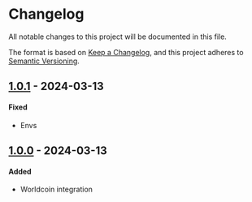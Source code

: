 # Changelog
All notable changes to this project will be documented in this file.

The format is based on [Keep a Changelog](https://keepachangelog.com/en/1.0.0/),
and this project adheres to [Semantic Versioning](https://semver.org/spec/v2.0.0.html).

## [1.0.1] - 2024-03-13
#### Fixed
- Envs

## [1.0.0] - 2024-03-13
#### Added
- Worldcoin integration

[Unreleased]: https://github.com/rarimo/web-client-worldcoin-id/compare/1.0.1...main
[1.0.1]: https://github.com/rarimo/web-client-worldcoin-id/compare/1.0.0...1.0.1
[1.0.0]: https://github.com/rarimo/web-client-worldcoin-id/tags/1.0.0
